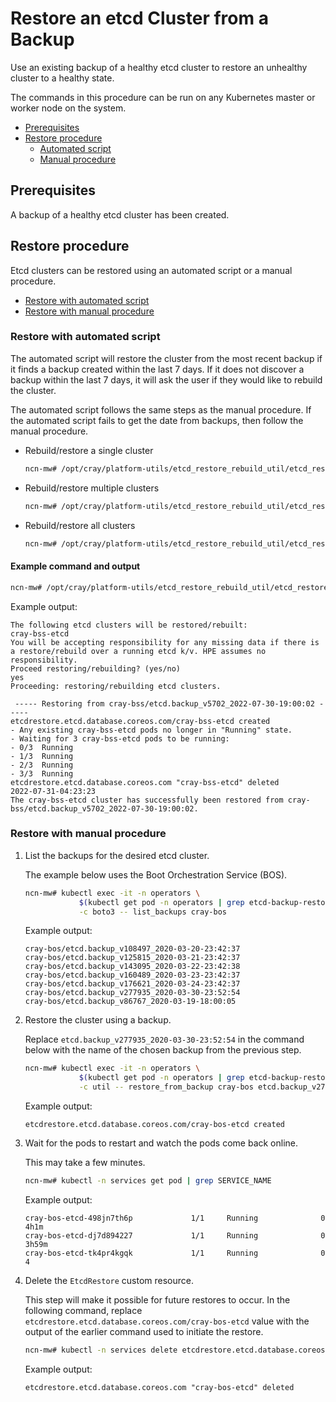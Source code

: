 # Restore an etcd Cluster from a Backup

Use an existing backup of a healthy etcd cluster to restore an unhealthy cluster to a healthy state.

The commands in this procedure can be run on any Kubernetes master or worker node on the system.

* [Prerequisites](#prerequisites)
* [Restore procedure](#restore-procedure)
  * [Automated script](#restore-with-automated-script)
  * [Manual procedure](#restore-with-manual-procedure)

## Prerequisites

A backup of a healthy etcd cluster has been created.

## Restore procedure

Etcd clusters can be restored using an automated script or a manual procedure.

* [Restore with automated script](#restore-with-automated-script)
* [Restore with manual procedure](#restore-with-manual-procedure)

### Restore with automated script

The automated script will restore the cluster from the most recent backup if it finds a backup created within the last 7 days.
If it does not discover a backup within the last 7 days, it will ask the user if they would like to rebuild the cluster.

The automated script follows the same steps as the manual procedure.
If the automated script fails to get the date from backups, then follow the manual procedure.

* Rebuild/restore a single cluster

    ```bash
    ncn-mw# /opt/cray/platform-utils/etcd_restore_rebuild_util/etcd_restore_rebuild.sh -s cray-bos-etcd
    ```

* Rebuild/restore multiple clusters

    ```bash
    ncn-mw# /opt/cray/platform-utils/etcd_restore_rebuild_util/etcd_restore_rebuild.sh -m cray-bos-etcd,cray-uas-mgr-etcd
    ```

* Rebuild/restore all clusters

   ```bash
   ncn-mw# /opt/cray/platform-utils/etcd_restore_rebuild_util/etcd_restore_rebuild.sh -a
   ```

#### Example command and output

```bash
ncn-mw# /opt/cray/platform-utils/etcd_restore_rebuild_util/etcd_restore_rebuild.sh -s cray-bss-etcd
```

Example output:

```text
The following etcd clusters will be restored/rebuilt:
cray-bss-etcd
You will be accepting responsibility for any missing data if there is a restore/rebuild over a running etcd k/v. HPE assumes no responsibility.
Proceed restoring/rebuilding? (yes/no)
yes
Proceeding: restoring/rebuilding etcd clusters.

 ----- Restoring from cray-bss/etcd.backup_v5702_2022-07-30-19:00:02 -----
etcdrestore.etcd.database.coreos.com/cray-bss-etcd created
- Any existing cray-bss-etcd pods no longer in "Running" state.
- Waiting for 3 cray-bss-etcd pods to be running:
- 0/3  Running
- 1/3  Running
- 2/3  Running
- 3/3  Running
etcdrestore.etcd.database.coreos.com "cray-bss-etcd" deleted
2022-07-31-04:23:23
The cray-bss-etcd cluster has successfully been restored from cray-bss/etcd.backup_v5702_2022-07-30-19:00:02.
```

### Restore with manual procedure

1. List the backups for the desired etcd cluster.

    The example below uses the Boot Orchestration Service \(BOS\).

    ```bash
    ncn-mw# kubectl exec -it -n operators \
                $(kubectl get pod -n operators | grep etcd-backup-restore | head -1 | awk '{print $1}') \
                -c boto3 -- list_backups cray-bos
    ```

    Example output:

    ```text
    cray-bos/etcd.backup_v108497_2020-03-20-23:42:37
    cray-bos/etcd.backup_v125815_2020-03-21-23:42:37
    cray-bos/etcd.backup_v143095_2020-03-22-23:42:38
    cray-bos/etcd.backup_v160489_2020-03-23-23:42:37
    cray-bos/etcd.backup_v176621_2020-03-24-23:42:37
    cray-bos/etcd.backup_v277935_2020-03-30-23:52:54
    cray-bos/etcd.backup_v86767_2020-03-19-18:00:05
    ```

1. Restore the cluster using a backup.

    Replace `etcd.backup_v277935_2020-03-30-23:52:54` in the command below with the name of the chosen backup from the previous step.

    ```bash
    ncn-mw# kubectl exec -it -n operators \
                $(kubectl get pod -n operators | grep etcd-backup-restore | head -1 | awk '{print $1}') \
                -c util -- restore_from_backup cray-bos etcd.backup_v277935_2020-03-30-23:52:54
    ```

    Example output:

    ```text
    etcdrestore.etcd.database.coreos.com/cray-bos-etcd created
    ```

1. Wait for the pods to restart and watch the pods come back online.

    This may take a few minutes.

    ```bash
    ncn-mw# kubectl -n services get pod | grep SERVICE_NAME
    ```

    Example output:

    ```text
    cray-bos-etcd-498jn7th6p             1/1     Running              0          4h1m
    cray-bos-etcd-dj7d894227             1/1     Running              0          3h59m
    cray-bos-etcd-tk4pr4kgqk             1/1     Running              0          4
    ```

1. Delete the `EtcdRestore` custom resource.

    This step will make it possible for future restores to occur. In the following command, replace
    `etcdrestore.etcd.database.coreos.com/cray-bos-etcd` value with the output of the earlier command used to
    initiate the restore.

    ```bash
    ncn-mw# kubectl -n services delete etcdrestore.etcd.database.coreos.com/cray-bos-etcd
    ```

    Example output:

    ```text
    etcdrestore.etcd.database.coreos.com "cray-bos-etcd" deleted
    ```
